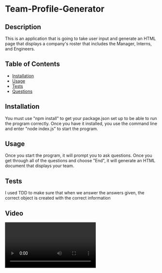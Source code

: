 # Team-Profile-Generator

## Description

This is an application that is going to take user input and generate an HTML page that displays a company's roster that includes the Manager, Interns, and Engineers.

## Table of Contents

* [Installation](#installation)
* [Usage](#usage)
* [Tests](#tests)
* [Questions](#questions)

## Installation

You must use "npm install" to get your package.json set up to be able to run the program correctly. Once you have it installed, you use the command line and enter "node index.js" to start the program.

## Usage

Once you start the program, it will prompt you to ask questions. Once you get through all of the questions and choose "End", it will generate an HTML document that displays your team.


## Tests

I used TDD to make sure that when we answer the answers given, the correct object is created with the correct information

## Video

![Tutorial](Assets/Tutorial.mp4)

